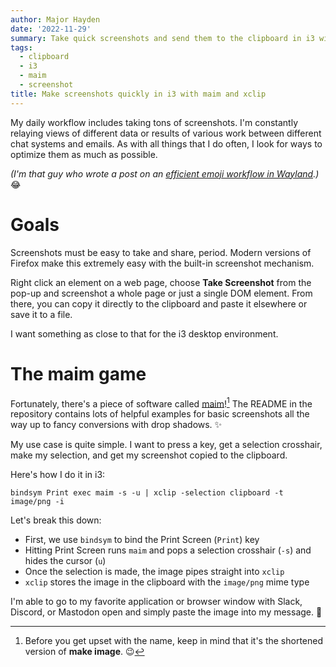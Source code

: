 ```yaml
---
author: Major Hayden
date: '2022-11-29'
summary: Take quick screenshots and send them to the clipboard in i3 with maim. 📸 
tags:
  - clipboard
  - i3
  - maim
  - screenshot
title: Make screenshots quickly in i3 with maim and xclip 
---
```


My daily workflow includes taking tons of screenshots.
I'm constantly relaying views of different data or results of various work between different chat systems and emails.
As with all things that I do often, I look for ways to optimize them as much as possible.

_(I'm that guy who wrote a post on an [efficient emoji workflow in Wayland](/p/efficient-emoji-experience-wayland/).)_ 😂

# Goals

Screenshots must be easy to take and share, period.
Modern versions of Firefox make this extremely easy with the built-in screenshot mechanism.

Right click an element on a web page, choose **Take Screenshot** from the pop-up and screenshot a whole page or just a single DOM element.
From there, you can copy it directly to the clipboard and paste it elsewhere or save it to a file.

I want something as close to that for the i3 desktop environment.

# The maim game

Fortunately, there's a piece of software called [maim](https://github.com/naelstrof/maim)![^maimname]
The README in the repository contains lots of helpful examples for basic screenshots all the way up to fancy conversions with drop shadows. ✨

My use case is quite simple.
I want to press a key, get a selection crosshair, make my selection, and get my screenshot copied to the clipboard.

Here's how I do it in i3:

```text
bindsym Print exec maim -s -u | xclip -selection clipboard -t image/png -i
```

Let's break this down:

* First, we use `bindsym` to bind the Print Screen (`Print`) key
* Hitting Print Screen runs `maim` and pops a selection crosshair (`-s`) and hides the cursor (`u`)
* Once the selection is made, the image pipes straight into `xclip`
* `xclip` stores the image in the clipboard with the `image/png` mime type

I'm able to go to my favorite application or browser window with Slack, Discord, or Mastodon open and simply paste the image into my message. 🏁

[^maimname]: Before you get upset with the name, keep in mind that it's the shortened version of **make image**. 😉
